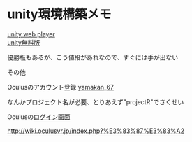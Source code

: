 unity環境構築メモ
===

[unity web player](http://japan.unity3d.com/webplayer/)  
[unity無料版](http://japan.unity3d.com/create-games/)

優勝版もあるが、こう値段があれなので、すぐには手が出ない

その他

Oculusのアカウント登録 [yamakan_67](###)

なんかプロジェクト名が必要、とりあえず"projectR"でさくせい

Oculusの[ログイン画面](https://developer.oculusvr.com/)


http://wiki.oculusvr.jp/index.php?%E3%83%87%E3%83%A2
